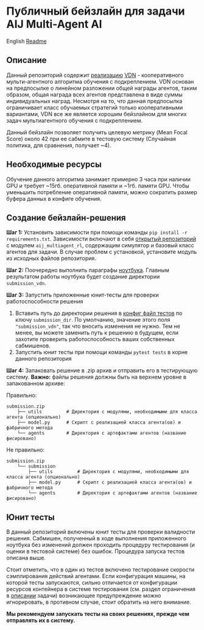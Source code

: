 # Публичный бейзлайн для задачи AIJ Multi-Agent AI
English [Readme](README_eng.md)
## Описание
Данный репозиторий содержит [реализацию](baseline_rus.ipynb) [VDN](https://arxiv.org/abs/1706.05296) - кооперативного 
мульти-агентного алгоритма обучения с подкреплением. VDN основан на предпосылке
о линейном разложении общей награды агентов, таким образом, общая награда
всех агентов представлена в виде суммы индивидуальных наград.
Несмотря на то, что данная предпосылка ограничивает класс обучаемых стратегий
только кооперативными вариантами, VDN все же является хорошим бейзлайном для 
многих задач мультиагентного обучения с подкреплением.

Данный бейзлайн позволяет получить целевую метрику (Mean Focal Score) около
42 при ее сабмите в тестовую систему (Случайная политика, для сравнения, 
получает ~4).

## Необходимые ресурсы
Обучение данного алгоритма занимает примерно 3 часа при наличии GPU и
требует ~15гб. оперативной памяти и ~1гб. памяти GPU. Чтобы уменьшить 
потребление оперативной памяти, можно сократить размер буфера данных в
конфиге обучения.

## Создание бейзлайн-решения

__Шаг 1:__ Установить зависимости при помощи команды ```pip install -r requirements.txt```.
Зависимости включают в себя [открытый репозиторий](https://github.com/AIRI-Institute/aij_multiagent_rl) 
с модулем `aij_multiagent_rl`, содержащим симулятор и базовый класс агентов для задачи.
В случае проблем с установкой, установите модуль из исходных файлов репозитория.

__Шаг 2:__ Поочередно выполнить параграфы [ноутбука](baseline_rus.ipynb).
Главным результатом работы ноутбука будет создание директории `submission_vdn`.

__Шаг 3:__ Запустить приложенные юнит-тесты для проверки работоспособности решения

1) Вставить путь до директории решения в [конфиг файл тестов](tests/test_config.yaml)
по ключу `submission_dir`. По умолчанию, значение этого поля `"submission_vdn"`, так
что вносить изменения не нужно. Тем не менее, вы можете заменить путь к решению
в будущем, если захотите проверить работоспособность ваших собственных сабмишенов.
2) Запустить юнит тесты при помощи команды  ```pytest tests``` в корне данного репозитория

__Шаг 4:__ Запаковать решение в .zip архив и отправить его в тестирующую систему.
**Важно:** файлы решения должны быть на верхнем уровне в запакованном архиве:

Правильно:
```
submission.zip
    ├── utils         # Директория с модулями, необходимыми для класса агента (опционально)
    ├── model.py      # Скрипт с реализацией класса агента(ов) и фабричного метода
    └── agents        # Директория с артефактами агентов (название фисировано) 
```
Не правильно:
```
submission.zip
    └── submission
        ├── utils         # Директория с модулями, необходимыми для класса агента (опционально)
        ├── model.py      # Скрипт с реализацией класса агента(ов) и фабричного метода
        └── agents        # Директория с артефактами агентов (название фисировано) 
```


## Юнит тесты
В данный репозиторий включены юнит тесты для проверки валидности решения. Сабмишен,
полученный в ходе выполнения приложенного ноутбука без изменений должен проходить 
процедуру тестирования (и оценки в тестовой системе) без ошибок. Процедура запуска тестов 
описана выше.

Стоит отметить, что в один из тестов включено тестирование скорости сэмплирования действий
агентами. Если конфигурация машины, на которой тесты запускаются, сильно отличается от 
конфигурации ресурсов контейнера в системе тестирования (см. раздел ограничения в [описании](https://dsworks.ru/champ/multiagent-ai)
задачи) возникающее предупреждение можно игнорировать, в противном случае, стоит обратить на
него внимание.

__Мы рекомендуем запускать тесты на своих решениях, прежде чем отправлять их в систему.__

